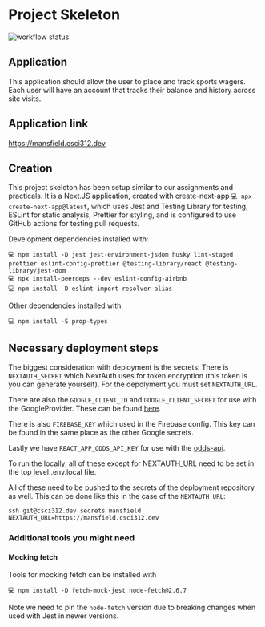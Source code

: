 # Project Skeleton

![workflow status](https://github.com/csci312a-f23/project-mansfield/actions/workflows/node.js.yml/badge.svg)

## Application

This application should allow the user to place and track sports wagers. Each user will have an account that tracks their balance and history across site visits.

## Application link

https://mansfield.csci312.dev

## Creation

This project skeleton has been setup similar to our assignments and practicals. It is a Next.JS application, created with create-next-app `💻 npx create-next-app@latest`, which uses Jest and Testing Library for testing, ESLint for static analysis, Prettier for styling, and is configured to use GitHub actions for testing pull requests.

Development dependencies installed with:

```
💻 npm install -D jest jest-environment-jsdom husky lint-staged prettier eslint-config-prettier @testing-library/react @testing-library/jest-dom
💻 npx install-peerdeps --dev eslint-config-airbnb
💻 npm install -D eslint-import-resolver-alias
```

Other dependencies installed with:

```
💻 npm install -S prop-types
```

## Necessary deployment steps

The biggest consideration with deployment is the secrets:
There is `NEXTAUTH_SECRET` which NextAuth uses for token encryption (this token is you can generate yourself). For the depolyment you must set `NEXTAUTH_URL`.

There are also the `GOOGLE_CLIENT_ID` and `GOOGLE_CLIENT_SECRET` for use with the GoogleProvider. These can be found [here](https://console.cloud.google.com/apis/credentials).

There is also `FIREBASE_KEY` which used in the Firebase config. This key can be found in the same place as the other Google secrets.

Lastly we have `REACT_APP_ODDS_API_KEY` for use with the [odds-api](https://the-odds-api.com/).

To run the locally, all of these except for NEXTAUTH_URL need to be set in the top level .env.local file.

All of these need to be pushed to the secrets of the deployment repository as well. This can be done like this in the case of the `NEXTAUTH_URL`:

```
ssh git@csci312.dev secrets mansfield NEXTAUTH_URL=https://mansfield.csci312.dev
```

### Additional tools you might need

#### Mocking fetch

Tools for mocking fetch can be installed with

```
💻 npm install -D fetch-mock-jest node-fetch@2.6.7
```

Note we need to pin the `node-fetch` version due to breaking changes when used with Jest in newer versions.
